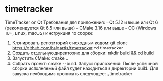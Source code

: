 # timetracker
TimeTracker on Qt
Требования для приложения:
⎯ Qt 5.12 и выше или Qt 6 (рекомендуется Qt 6.5 или выше)
⎯ CMake 3.16 или выше
⎯ ОС (Windows 10+, Linux, macOS)
Инструкция по сборке:
1. Клонировать репозиторий с исходным кодом:
git clone https://github.com/helgartis/timetracker
cd timetracker
2. Создать отдельную директорию для сборки:
mkdir build && cd build
3. Запустить CMake:
cmake ..
4. Собрать проект:
cmake --build.
Запуск приложения: 
После успешной сборки исполняемый файл будет находиться в директории build. Для запуска необходимо прописать следующее:
./timetracker

